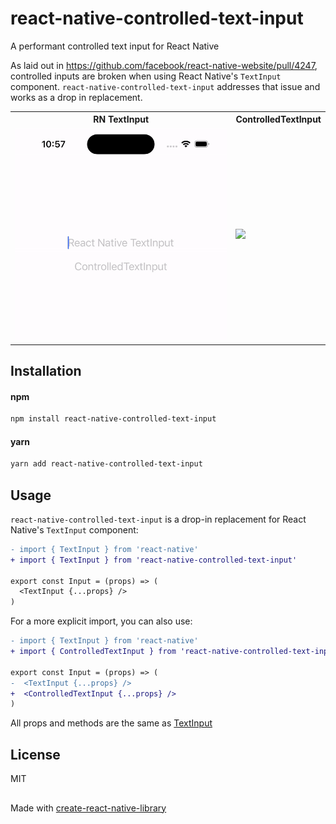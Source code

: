 # react-native-controlled-text-input
A performant controlled text input for React Native

As laid out in https://github.com/facebook/react-native-website/pull/4247, controlled inputs are broken when using React Native's `TextInput` component. `react-native-controlled-text-input` addresses that issue and works as a drop in replacement.

<table>
  <tr>
    <th>RN TextInput</th>
    <th>ControlledTextInput</th>
  </tr>
  <tr>
    <td>
      <img src="https://github.com/gurs1kh/react-native-controlled-text-input/raw/refs/heads/master/.github/assets/rn-text-input.gif" width="350"/>
    </td>
    <td>
      <image src="https://github.com/gurs1kh/react-native-controlled-text-input/raw/refs/heads/master/.github/assets/controlled-text-input.gif" width="350" />
    </td>
  </tr>
</table>

## Installation

#### npm
```sh
npm install react-native-controlled-text-input
```

#### yarn
```sh
yarn add react-native-controlled-text-input
```

## Usage

`react-native-controlled-text-input` is a drop-in replacement for React Native's `TextInput` component:
```diff
- import { TextInput } from 'react-native'
+ import { TextInput } from 'react-native-controlled-text-input'

export const Input = (props) => (
  <TextInput {...props} />
)
```

For a more explicit import, you can also use:
```diff
- import { TextInput } from 'react-native'
+ import { ControlledTextInput } from 'react-native-controlled-text-input'

export const Input = (props) => (
-  <TextInput {...props} />
+  <ControlledTextInput {...props} />
)
```

All props and methods are the same as [TextInput](https://reactnative.dev/docs/textinput) 

## License

MIT

## 

Made with [create-react-native-library](https://github.com/callstack/react-native-builder-bob)
